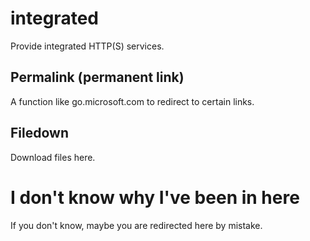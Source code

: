 # integrated
Provide integrated HTTP(S) services.
## Permalink (permanent link)
A function like go.microsoft.com to redirect to certain links.
## Filedown
Download files here.

# I don't know why I've been in here
If you don't know, maybe you are redirected here by mistake.
